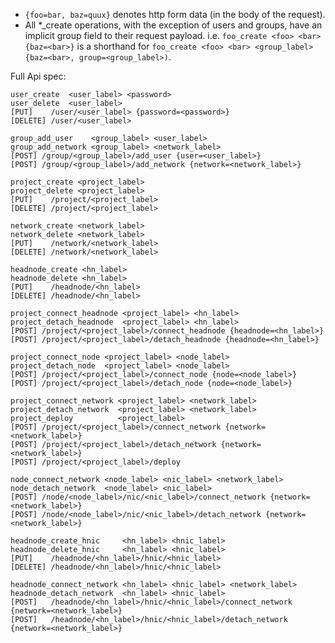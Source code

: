 
* `{foo=bar, baz=quux}` denotes http form data (in the body of the request).
* All *_create operations, with the exception of users and groups, have an
  implicit group field to their request payload. i.e.
  `foo_create <foo> <bar> {baz=<bar>}` is a shorthand for
  `foo_create <foo> <bar> <group_label> {baz=<bar>, group=<group_label>)`.

Full Api spec:

    user_create  <user_label> <password>
    user_delete  <user_label>
    [PUT]    /user/<user_label> {password=<password>}
    [DELETE] /user/<user_label>

    group_add_user    <group_label> <user_label>
    group_add_network <group_label> <network_label>
    [POST] /group/<group_label>/add_user {user=<user_label>}
    [POST] /group/<group_label>/add_network {network=<network_label>}

    project_create <project_label>
    project_delete <project_label>
    [PUT]    /project/<project_label>
    [DELETE] /project/<project_label>

    network_create <network_label>
    network_delete <network_label>
    [PUT]    /network/<network_label>
    [DELETE] /network/<network_label>

    headnode_create <hn_label>
    headnode_delete <hn_label>
    [PUT]    /headnode/<hn_label>
    [DELETE] /headnode/<hn_label>

    project_connect_headnode <project_label> <hn_label>
    project_detach_headnode  <project_label> <hn_label>
    [POST] /project/<project_label>/connect_headnode {headnode=<hn_label>}
    [POST] /project/<project_label>/detach_headnode {headnode=<hn_label>}

    project_connect_node <project_label> <node_label>
    project_detach_node  <project_label> <node_label>
    [POST] /project/<project_label>/connect_node {node=<node_label>}
    [POST] /project/<project_label>/detach_node {node=<node_label>}

    project_connect_network <project_label> <network_label>
    project_detach_network  <project_label> <network_label>
    project_deploy          <project_label>
    [POST] /project/<project_label>/connect_network {network=<network_label>}
    [POST] /project/<project_label>/detach_network {network=<network_label>}
    [POST] /project/<project_label>/deploy

    node_connect_network <node_label> <nic_label> <network_label>
    node_detach_network  <node_label> <nic_label>
    [POST] /node/<node_label>/nic/<nic_label>/connect_network {network=<network_label>}
    [POST] /node/<node_label>/nic/<nic_label>/detach_network {network=<network_label>}

    headnode_create_hnic     <hn_label> <hnic_label>
    headnode_delete_hnic     <hn_label> <hnic_label>
    [PUT]    /headnode/<hn_label>/hnic/<hnic_label>
    [DELETE] /headnode/<hn_label>/hnic/<hnic_label>

    headnode_connect_network <hn_label> <hnic_label> <network_label>
    headnode_detach_network  <hn_label> <hnic_label>
    [POST]   /headnode/<hn_label>/hnic/<hnic_label>/connect_network {network=<network_label>}
    [POST]   /headnode/<hn_label>/hnic/<hnic_label>/detach_network {network=<network_label>}
